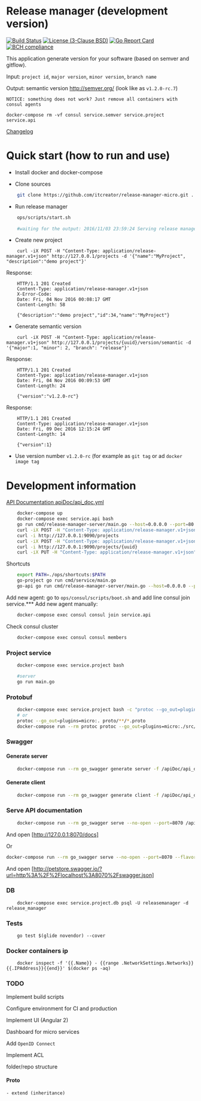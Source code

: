 Release manager (development version)
=====================================

[![Build Status](https://travis-ci.org/itcreator/release-manager-micro.svg?branch=master)](https://travis-ci.org/itcreator/release-manager-micro)
[![License (3-Clause BSD)](https://img.shields.io/:license-BSD%203--Clause-blue.svg)](LICENSE)
[![Go Report Card](https://goreportcard.com/badge/github.com/itcreator/release-manager-micro)](https://goreportcard.com/report/github.com/itcreator/release-manager-micro)
[![BCH compliance](https://bettercodehub.com/edge/badge/itcreator/release-manager-micro?branch=master)](https://bettercodehub.com/)

This application generate version for your software (based on semver and gitflow).
 
Input: `project id`, `major version`, `minor version`, `branch name`

Output: semantic version http://semver.org/ (look like as `v1.2.0-rc.7`)

```
NOTICE: something does not work? Just remove all containers with consul agents

docker-compose rm -vf consul service.semver service.project service.api
```


[Changelog](changelog.md)

# Quick start (how to run and use)

- Install docker and docker-compose

- Clone sources
```bash
    git clone https://github.com/itcreator/release-manager-micro.git .
```

- Run release manager
```bash
    ops/scripts/start.sh
    
    #waiting for the output: 2016/11/03 23:59:24 Serving release manager at http://[::]:80
```

- Create new project
```
    curl -iX POST -H "Content-Type: application/release-manager.v1+json" http://127.0.0.1/projects -d '{"name":"MyProject", "description":"demo project"}'
```
Response: 
```
    HTTP/1.1 201 Created
    Content-Type: application/release-manager.v1+json
    X-Error-Code: 
    Date: Fri, 04 Nov 2016 00:08:17 GMT
    Content-Length: 58
    
    {"description":"demo project","id":34,"name":"MyProject"}
```

- Generate semantic version
```
    curl -iX POST -H "Content-Type: application/release-manager.v1+json" http://127.0.0.1/projects/{uuid}/version/semantic -d '{"major":1, "minor": 2, "branch": "release"}'
```

Response:
```
    HTTP/1.1 201 Created
    Content-Type: application/release-manager.v1+json
    Date: Fri, 04 Nov 2016 00:09:53 GMT
    Content-Length: 24
    
    {"version":"v1.2.0-rc"}
```


Response:
```
    HTTP/1.1 201 Created
    Content-Type: application/release-manager.v1+json
    Date: Fri, 09 Dec 2016 12:15:24 GMT
    Content-Length: 14
    
    {"version":1}
```
- Use version number `v1.2.0-rc` (for example as `git tag` or ad `docker image tag`


# Development information
[API Documentation apiDoc/api_doc.yml](apiDoc/api_doc.yml)

```bash
    docker-compose up
    docker-compose exec service.api bash
    go run cmd/release-manager-server/main.go --host=0.0.0.0 --port=80
    curl -iX POST -H "Content-Type: application/release-manager.v1+json" http://127.0.0.1:9090/projects/{uuid}/version/semantic -d '{"major":1, "minor": 3, "branch": "release"}'
    curl -i http://127.0.0.1:9090/projects
    curl -iX POST -H "Content-Type: application/release-manager.v1+json" http://127.0.0.1:9090/projects -d '{"name":"MyProject", "description":"demo project"}'
    curl -i http://127.0.0.1:9090/projects/{uuid}
    curl -iX PUT -H "Content-Type: application/release-manager.v1+json" http://127.0.0.1:9090/projects/{uuid} -d '{"name":"Project 5!", "description":"demo project 5"}'
```

Shortcuts
```bash
    export PATH=./ops/shortcuts:$PATH
    go-project go run cmd/service/main.go
    go-api go run cmd/release-manager-server/main.go --host=0.0.0.0 --port=80
```


Add new agent: go to `ops/consul/scripts/boot.sh` and add line  consul join service.***
Add new agent manually:
```bash
    docker-compose exec consul consul join service.api
```
 
Check consul cluster
```bash
    docker-compose exec consul consul members
```


### Project service
```bash
    docker-compose exec service.project bash

    #server 
    go run main.go

```

### Protobuf
```bash
    docker-compose exec service.project bash -c "protoc --go_out=plugins=micro:. proto/**/*.proto"
    # or
    protoc --go_out=plugins=micro:. proto/**/*.proto
    docker-compose run --rm protoc protoc --go_out=plugins=micro:./src/project proto/project/*.proto
```


### Swagger

#### Generate server
```bash
    docker-compose run --rm go_swagger generate server -f /apiDoc/api_doc.yml
```

#### Generate client
```bash
    docker-compose run --rm go_swagger generate client -f /apiDoc/api_doc.yml
```

### Serve API documentation
```bash
    docker-compose run --rm go_swagger serve --no-open --port=8070 /apiDoc/api_doc.yml
```

And open [http://127.0.0.1:8070/docs]

Or

```bash
docker-compose run --rm go_swagger serve --no-open --port=8070 --flavor=swagger /apiDoc/api_doc.yml
```

And open [http://petstore.swagger.io/?url=http%3A%2F%2Flocalhost%3A8070%2Fswagger.json]

### DB
```
    docker-compose exec service.project.db psql -U releasemanager -d release_manager
```

### Tests
```
    go test $(glide novendor) --cover
```

### Docker containers ip
```
    docker inspect -f '{{.Name}} - {{range .NetworkSettings.Networks}}{{.IPAddress}}{{end}}' $(docker ps -aq)
```

### TODO

Implement build scripts

Configure environment for CI and production

Implement UI (Angular 2)

Dashboard for micro services

Add `OpenID Connect`

Implement ACL

folder/repo structure

 

#### Proto
    - extend (inheritance)
